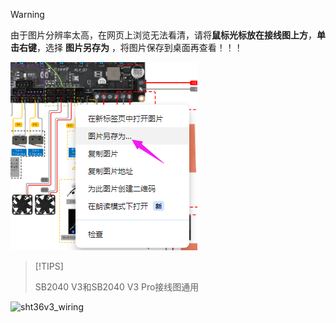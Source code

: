 

>[!WARNING]
>
>由于图片分辨率太高，在网页上浏览无法看清，请将**鼠标光标放在接线图上方**，**单击右键**，选择 **图片另存为** ，将图片保存到桌面再查看！！！

![save](../../images/boards/fly_d7/save.png)

>[!TIPS]
>
>SB2040 V3和SB2040 V3 Pro接线图通用

![sht36v3_wiring](../../images/boards/fly_sb2040_v3/sb2040v3_wiring.png)



